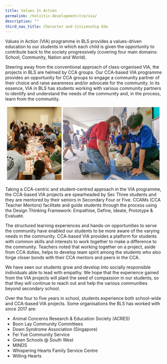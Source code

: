```yaml
---
title: Values In Action
permalink: /holistic-development/cce/via/
description: ""
third_nav_title: Character and Citizenship Edu
---
```

Values in Action (VIA) programme in BLS provides a values-driven education to our students in which each child is given the opportunity to contribute back to the society progressively (covering four main domains: School, Community, Nation and World). 

Steering away from the conventional approach of class-organised VIA, the projects in BLS are helmed by CCA groups. Our CCA-based VIA programme provides an opportunity for CCA groups to engage a community partner of their choice and raise awareness and/or advocate for the community. In its essence, VIA in BLS has students working with various community partners to identify and understand the needs of the community and, in the process, learn from the community.

![](/images/VIA1.png)

Taking a CCA-centric and student-centred approach in the VIA programme, the CCA-based VIA projects are spearheaded by Sec Three students and they are mentored by their seniors in Secondary Four or Five. CCAMs (CCA Teacher Mentors) facilitate and guide students through the process using the Design Thinking Framework: Empathise, Define, Ideate, Prototype & Evaluate.

The structured learning experiences and hands-on opportunities to serve the community have enabled our students to be more aware of the varying needs in the community. CCA-based VIA provides a platform for students with common skills and interests to work together to make a difference to the community. Teachers noted that working together on a project, aside from CCA duties, helps to develop team spirit among the students who also forge closer bonds with their CCA mentors and peers in the CCA.

We have seen our students grow and develop into socially responsible individuals able to lead with empathy. We hope that the experience gained from the VIA projects will plant the seed of compassion in our students, so that they will continue to reach out and help the various communities beyond secondary school.

Over the four to five years in school, students experience both school-wide and CCA-based VIA projects. Some organisations the BLS has worked with since 2017 are:

*   Animal Concerns Research & Education Society (ACRES)
*   Boon Lay Community Committees
*   Down Syndrome Association (Singapore)
*   Fei Yue Community Service
*   Green Schools @ South West
*   MINDS
*   Whispering Hearts Family Service Centre
*   Willing Hearts

